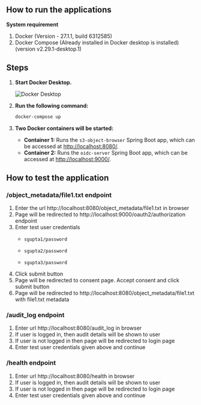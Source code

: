 ## How to run the applications

**System requirement**
1. Docker (Version - 27.1.1, build 6312585)
2. Docker Compose (Already installed in Docker desktop is installed) (version v2.29.1-desktop.1)  

## Steps

1. **Start Docker Desktop.**

   ![Docker Desktop](https://github.com/user-attachments/assets/786b4f2f-b859-4ce2-b12f-128f19c8f02d)

2. **Run the following command:**
   ```bash
   docker-compose up
3. **Two Docker containers will be started:**
   - **Container 1:** Runs the `s3-object-browser` Spring Boot app, which can be accessed at [http://localhost:8080/](http://localhost:8080/).
   - **Container 2:** Runs the `oidc-server` Spring Boot app, which can be accessed at [http://localhost:9000/](http://localhost:9000/).

## How to test the application 
### /object_metadata/file1.txt endpoint
1. Enter the url http://localhost:8080/object_metadata/file1.txt in browser
2. Page will be redirected to http://localhost:9000/oauth2/authorization endpoint
3. Enter test user credentials
    -     sgupta1/password
    -     sgupta2/password
    -     sgupta3/password
4. Click submit button
5. Page will be redirected to consent page. Accept consent and click submit button
6. Page will be redirected to http://localhost:8080/object_metadata/file1.txt with file1.txt metadata

### /audit_log endpoint
1. Enter url http://localhost:8080/audit_log in browser
2. If user is logged in, then audit details will be shown to user
3. If user is not logged in then page will be redirected to login page
4. Enter test user credentials given above and continue

### /health endpoint
1. Enter url http://localhost:8080/health in browser
2. If user is logged in, then audit details will be shown to user
3. If user is not logged in then page will be redirected to login page
4. Enter test user credentials given above and continue

   
